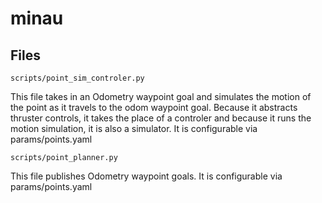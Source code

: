 # minau


## Files
```
scripts/point_sim_controler.py 
```
This file takes in an Odometry waypoint goal and simulates the motion of the point as it travels to the odom waypoint goal. Because it abstracts thruster controls, it takes the place of a controler and because it runs the motion simulation, it is also a simulator. It is configurable via params/points.yaml

```
scripts/point_planner.py
```
This file publishes Odometry waypoint goals. It is configurable via params/points.yaml 
